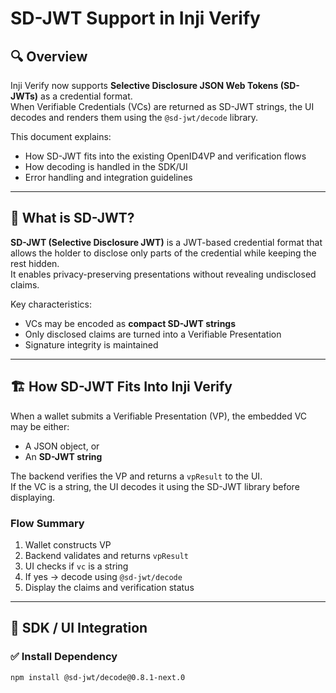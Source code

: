 # SD-JWT Support in Inji Verify

## 🔍 Overview

Inji Verify now supports **Selective Disclosure JSON Web Tokens (SD-JWTs)** as a credential format.  
When Verifiable Credentials (VCs) are returned as SD-JWT strings, the UI decodes and renders them using the `@sd-jwt/decode` library.

This document explains:
- How SD-JWT fits into the existing OpenID4VP and verification flows
- How decoding is handled in the SDK/UI
- Error handling and integration guidelines

---

## 🧩 What is SD-JWT?

**SD-JWT (Selective Disclosure JWT)** is a JWT-based credential format that allows the holder to disclose only parts of the credential while keeping the rest hidden.  
It enables privacy-preserving presentations without revealing undisclosed claims.

Key characteristics:
- VCs may be encoded as **compact SD-JWT strings**
- Only disclosed claims are turned into a Verifiable Presentation
- Signature integrity is maintained

---

## 🏗 How SD-JWT Fits Into Inji Verify

When a wallet submits a Verifiable Presentation (VP), the embedded VC may be either:
- A JSON object, or
- An **SD-JWT string**

The backend verifies the VP and returns a `vpResult` to the UI.  
If the VC is a string, the UI decodes it using the SD-JWT library before displaying.

### Flow Summary

1. Wallet constructs VP  
2. Backend validates and returns `vpResult`  
3. UI checks if `vc` is a string  
4. If yes → decode using `@sd-jwt/decode`  
5. Display the claims and verification status

---

## 🧰 SDK / UI Integration

### ✅ Install Dependency

```bash
npm install @sd-jwt/decode@0.8.1-next.0